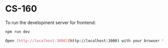 # CS-160

To run the development server for frontend:

```bash
npm run dev

Open [http://localhost:3000](http://localhost:3000) with your browser to see the result.
```
